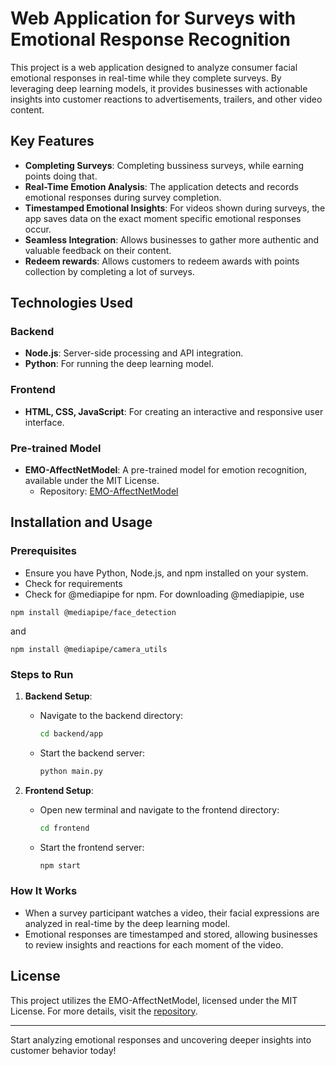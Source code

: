 # Web Application for Surveys with Emotional Response Recognition

This project is a web application designed to analyze consumer facial emotional responses in real-time while they complete surveys. By leveraging deep learning models, it provides businesses with actionable insights into customer reactions to advertisements, trailers, and other video content.

## Key Features
- **Completing Surveys**: Completing bussiness surveys, while earning points doing that.
- **Real-Time Emotion Analysis**: The application detects and records emotional responses during survey completion.
- **Timestamped Emotional Insights**: For videos shown during surveys, the app saves data on the exact moment specific emotional responses occur.
- **Seamless Integration**: Allows businesses to gather more authentic and valuable feedback on their content.
- **Redeem rewards**: Allows customers to redeem awards with points collection by completing a lot of surveys.

## Technologies Used
### Backend
- **Node.js**: Server-side processing and API integration.
- **Python**: For running the deep learning model.

### Frontend
- **HTML, CSS, JavaScript**: For creating an interactive and responsive user interface.

### Pre-trained Model
- **EMO-AffectNetModel**: A pre-trained model for emotion recognition, available under the MIT License.
  - Repository: [EMO-AffectNetModel](https://github.com/ElenaRyumina/EMO-AffectNetModel?tab=MIT-1-ov-file)

## Installation and Usage

### Prerequisites
- Ensure you have Python, Node.js, and npm installed on your system. 
- Check for requirements 
- Check for @mediapipe for npm. For downloading @mediapipie, use
```
npm install @mediapipe/face_detection
```
and
```
npm install @mediapipe/camera_utils
```

### Steps to Run
1. **Backend Setup**:
   - Navigate to the backend directory:
     ```bash
     cd backend/app
     ```
   - Start the backend server:
     ```bash
     python main.py
     ```

2. **Frontend Setup**:
   - Open new terminal and navigate to the frontend directory:
     ```bash
     cd frontend
     ```
   - Start the frontend server:
     ```bash
     npm start
     ```

### How It Works
- When a survey participant watches a video, their facial expressions are analyzed in real-time by the deep learning model.
- Emotional responses are timestamped and stored, allowing businesses to review insights and reactions for each moment of the video.

## License
This project utilizes the EMO-AffectNetModel, licensed under the MIT License. For more details, visit the [repository](https://github.com/ElenaRyumina/EMO-AffectNetModel?tab=MIT-1-ov-file).

---
Start analyzing emotional responses and uncovering deeper insights into customer behavior today!